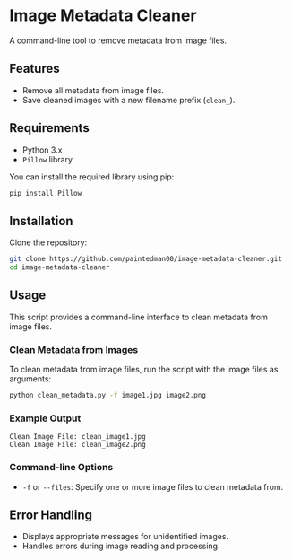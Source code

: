 # Image Metadata Cleaner

A command-line tool to remove metadata from image files.

## Features

- Remove all metadata from image files.
- Save cleaned images with a new filename prefix (`clean_`).

## Requirements

- Python 3.x
- `Pillow` library

You can install the required library using pip:

```bash
pip install Pillow
```

## Installation

Clone the repository:

```bash
git clone https://github.com/paintedman00/image-metadata-cleaner.git
cd image-metadata-cleaner
```

## Usage

This script provides a command-line interface to clean metadata from image files.

### Clean Metadata from Images

To clean metadata from image files, run the script with the image files as arguments:

```bash
python clean_metadata.py -f image1.jpg image2.png
```

### Example Output

```
Clean Image File: clean_image1.jpg
Clean Image File: clean_image2.png
```

### Command-line Options

- `-f` or `--files`: Specify one or more image files to clean metadata from.

## Error Handling

- Displays appropriate messages for unidentified images.
- Handles errors during image reading and processing.
